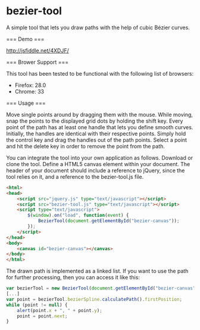 bezier-tool
===========

A simple tool that lets you draw paths with the help of cubic Bézier curves.


=== Demo ===

http://jsfiddle.net/4XDJF/


=== Brower Support ===

This tool has been tested to be functional with the following list of browsers:

- Firefox: 28.0
- Chrome: 33


=== Usage ===

Move single points around by dragging them with the mouse. While moving, snap the points to the displayed grid dots by holding the shift key. Every point of the path has at least one handle that lets you define smooth curves. Initially, the handles are identical with their respective points. Simply hold the control key and drag the handles out of the path points. Select a point and hit the delete key in order to remove the point from the path.

You can integrate the tool into your own application as follows. Download or clone the tool. Define a HTML5 canvas element within your document. The header of your document should include a reference to jQuery, since the tool relies on it, and a reference to the bezier-tool.js file.

```html
<html>
<head>
    <script src="jquery.js" type="text/javascript"></script>
    <script src="bezier-tool.js" type="text/javascript"></script>
    <script type="text/javascript">
        $(window).on("load", function(event) {
            BezierTool(document.getElementById("bezier-canvas"));
        });
    </script>
</head>
<body>
    <canvas id="bezier-canvas"></canvas>
</body>
</html>
```

The drawn path is implemented as a linked list. If you want to use the path for further processing, then you can access it like this:

```javascript
var bezierTool = new BezierTool(document.getElementById("bezier-canvas"));
[...]
var point = bezierTool.bezierSpline.calculatePath().firstPosition;
while (point != null) {
    alert(point.x + ", " + point.y);
    point = point.next;
}
```

